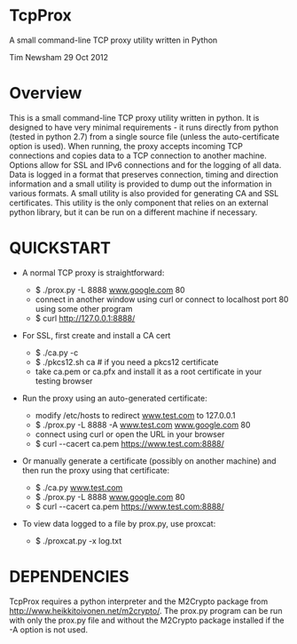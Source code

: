 TcpProx
=======

A small command-line TCP proxy utility written in Python

Tim Newsham <tim at isecpartners dot com>
29 Oct 2012
   
   



Overview
=======

This is a small command-line TCP proxy utility written in python.
It is designed to have very minimal requirements - it runs
directly from python (tested in python 2.7) from a single source
file (unless the auto-certificate option is used). When running, 
the proxy accepts incoming TCP connections and copies data to a TCP 
connection to another machine.  Options allow for SSL and IPv6 
connections and for the logging of all data.  Data is logged in 
a format that preserves connection, timing and direction 
information and a small utility is provided to dump out the 
information in various formats. A small utility is also provided 
for generating CA and SSL certificates. This utility is the only 
component that relies on an external python library, but it can 
be run on a different machine if necessary.


QUICKSTART
=======

- A normal TCP proxy is straightforward:
   - $ ./prox.py -L 8888 www.google.com 80
   - connect in another window using curl
     or connect to localhost port 80 using some other program
   - $ curl http://127.0.0.1:8888/

- For SSL, first create and install a CA cert
   - $ ./ca.py -c
   - $ ./pkcs12.sh ca      # if you need a pkcs12 certificate
   - take ca.pem or ca.pfx and install it as a root
     certificate in your testing browser

- Run the proxy using an auto-generated certificate:
   - modify /etc/hosts to redirect www.test.com to 127.0.0.1
   - $ ./prox.py -L 8888 -A www.test.com www.google.com 80
   - connect using curl or open the URL in your browser
   - $ curl --cacert ca.pem https://www.test.com:8888/


- Or manually generate a certificate (possibly on another machine)
  and then run the proxy using that certificate:
   - $ ./ca.py www.test.com
   - $ ./prox.py -L 8888 www.google.com 80
   - $ curl --cacert ca.pem https://www.test.com:8888/

- To view data logged to a file by prox.py, use proxcat:
   - $ ./proxcat.py -x log.txt


DEPENDENCIES
=======

TcpProx requires a python interpreter and the M2Crypto package
from http://www.heikkitoivonen.net/m2crypto/. The prox.py
program can be run with only the prox.py file and without the
M2Crypto package installed if the -A option is not used.


